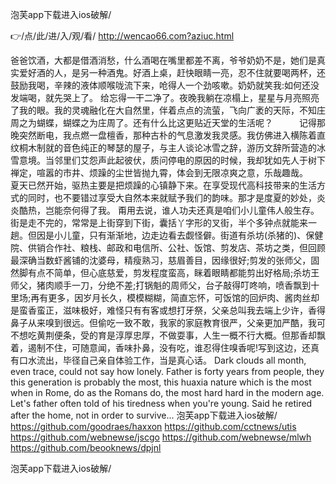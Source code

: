 
泡芙app下载进入ios破解/




👉/点/此/进/入/观/看/ http://wencao66.com?aziuc.html




爸爸饮酒，大都是借酒消愁，什么酒喝在嘴里都差不离，爷爷奶奶不是，她们是真实爱好酒的人，是另一种酒鬼。好酒上桌，赶快眼睛一亮，忍不住就要喝两杯，还鼓励我喝，辛辣的液体顺喉咙流下来，呛得人一个劲咳嗽。奶奶就笑我:如何还没发端喝，就先哭上了。
给忘得一干二净了。夜晚我躺在凉榻上，星星与月亮照亮了我的眼。我的灵魂融化在大自然里，伴着点点的流萤，飞向广袤的天际，不知庄周之为蝴蝶，蝴蝶之为庄周了。还有什么比这更贴近天堂的生活呢？　　　记得那晚突然断电，我点燃一盘檀香，那种古朴的气息激发我灵感。我仿佛进入横陈着直纹桐木制就的音色纯正的琴瑟的屋子，与主人谈论冰雪之辞，游历文辞所营造的冰雪意境。当邻里们艾怨声此起彼伏，质问停电的原因的时候，我却犹如先人于树下禅定，喧嚣的市井、烦躁的尘世皆抛九霄，体会到无限凉爽之意，乐哉趣哉。　　夏天已然开始，驱热主要是把烦躁的心镇静下来。在享受现代高科技带来的生活方式的同时，也不要错过享受大自然本来就赋予我们的韵味。那才是度夏的妙处，炎炎酷热，岂能奈何得了我。
甭用去说，谁人功夫还真是咱们小儿童伟人般生存。街是走不完的，常常是上街穿到下街，囊括丫字形的叉街，半个多钟点就能来一趟。但因是小儿童，只有渐渐地，边走边看去觑怪僻。街道有杀坊(杀猪的)、保健院、供销合作社、粮栈、邮政和电信所、公社、饭馆、剪发店、茶坊之类，但回顾最深确当数虾酱铺的沈婆母，精瘦熟习，慈眉善目，因缘很好;剪发的张师父，固然脚有点不简单，但心底慈爱，剪发程度蛮高，眯着眼睛都能剪出好格局;杀坊王师父，猪肉顺手一刀，分绝不差;打锅魁的周师父，台子敲得叮咚响，喷香飘到十里场;再有更多，因岁月长久，模模糊糊，简直忘怀，可饭馆的回炉肉、酱肉丝却是蛮香蛮正，滋味极好，难怪只有有客或想打牙祭，父亲总叫我去端上少许，香得鼻子从来嗅到很远。但偷吃一致不敢，我家的家庭教育很严，父亲更加严酷，我可不想吃黄荆便条，受的育是淳厚忠厚，不做耍事，人生一概不行大概。但那香却飘着，遏制不住，可随意闻，香味扑鼻，没有吃，谁忍得住嗅香呢!写到这边，还真有口水流出，毕径自己亲自体验工作，当是真心话。
Dark clouds all month, even trace, could not say how lonely.
Father is forty years from people, they this generation is probably the most, this huaxia nature which is the most when in Rome, do as the Romans do, the most hard hard in the modern age.
Let's father often told of his tiredness when you're young.
Said he retired after the home, not in order to survive...
泡芙app下载进入ios破解/ https://github.com/goodraes/haxxon
https://github.com/cctnews/utis
https://github.com/webnewse/jscgo
https://github.com/webnewse/mlwh
https://github.com/beooknews/dpjnl





泡芙app下载进入ios破解/
